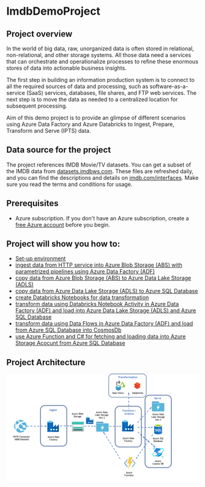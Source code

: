 # ImdbDemoProject

## Project overview

In the world of big data, raw, unorganized data is often stored in relational, non-relational, and other storage systems. All those data need a services that can orchestrate and operationalize processes to refine these enormous stores of data into actionable business insights.

The first step in building an information production system is to connect to all the required sources of data and processing, such as software-as-a-service (SaaS) services, databases, file shares, and FTP web services. The next step is to move the data as needed to a centralized location for subsequent processing.

Aim of this demo project is to provide an glimpse of different scenarios using  Azure Data Factory and Azure Databricks to Ingest, Prepare, Transform and Serve (IPTS) data. 

## Data source for the project

The project references IMDB Movie/TV datasets. You can get a subset of the IMDB data from [datasets.imdbws.com](datasets.imdbws.com). These files are refreshed daily, and you can find the descriptions and details on [imdb.com/interfaces](imdb.com/interfaces). Make sure you read the terms and conditions for usage.

## Prerequisites

*   Azure subscription. If you don't have an Azure subscription, create a [free Azure account](https://azure.microsoft.com/en-us/free/) before you begin.

## Project will show you how to:
* [Set-up environment]() 
* [ingest data from HTTP service into Azure Blob Storage (ABS) with parametrized pipelines using Azure Data Factory (ADF)]()
* [copy data from Azure Blob Storage (ABS) to Azure Data Lake Storage (ADLS)]()
* [copy data from Azure Data Lake Storage (ADLS) to Azure SQL Database]()
* [create Databricks Notebooks for data transformation]()
* [transform data using Databricks Notebook Activity in Azure Data Factory (ADF) and load into Azure Data Lake Storage (ADLS) and Azure SQL Database]()
* [transform data using Data Flows in Azure Data Factory (ADF) and load from Azure SQL Database into CosmosDb]()
* [use Azure Function and C# for fetching and loading data into Azure Storage Acocunt from Azure SQL Database]()

## Project Architecture

![Architecture](img/Software%20Architecture.png)


